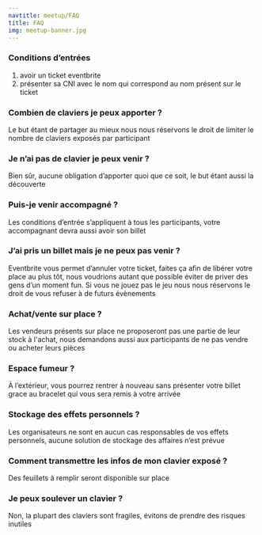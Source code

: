 ```yaml
---
navtitle: meetup/FAQ
title: FAQ
img: meetup-banner.jpg
---
```


### Conditions d’entrées

1. avoir un ticket eventbrite
2. présenter sa CNI avec le nom qui correspond au nom présent sur le ticket

### Combien de claviers je peux apporter ?

Le but étant de partager au mieux nous nous réservons le droit de limiter le nombre de claviers exposés par participant

### Je n’ai pas de clavier je peux venir ?

Bien sûr, aucune obligation d’apporter quoi que ce soit, le but étant aussi la découverte

### Puis-je venir accompagné ?

Les conditions d’entrée s’appliquent à tous les participants, votre accompagnant devra aussi avoir son billet

### J’ai pris un billet mais je ne peux pas venir ?

Eventbrite vous permet d’annuler votre ticket, faites ça afin de libérer votre place au plus tôt, nous voudrions autant que possible éviter de priver des gens d’un moment fun. Si vous ne jouez pas le jeu nous nous réservons le droit de vous refuser à de futurs évènements

### Achat/vente sur place ?

Les vendeurs présents sur place ne proposeront pas une partie de leur stock à l'achat, nous demandons aussi aux participants de ne pas vendre ou acheter leurs pièces

### Espace fumeur ?

À l’extérieur, vous pourrez rentrer à nouveau sans présenter votre billet grace au bracelet qui vous sera remis à votre arrivée

### Stockage des effets personnels ?

Les organisateurs ne sont en aucun cas responsables de vos effets personnels, aucune solution de stockage des affaires n’est prévue

### Comment transmettre les infos de mon clavier exposé ?

Des feuillets à remplir seront disponible sur place

### Je peux soulever un clavier ?

Non, la plupart des claviers sont fragiles, évitons de prendre des risques inutiles
